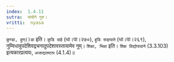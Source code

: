 ```yaml
---
index:  1.4.11
sutra:  संयोगे गुरु।
vritti:  nyasa
---
```


`कुण्डा, हुण्()डा` इति। `कुडि दाहे` (धा।पा।२७०), `हुडि सङ्घाते` (धा।पा।२६९), नुम्विधावुपदेशिवद्वचनादुपदेशावस्तायामेव नुम्। `शिक्षा, भिक्षा` इति। `शिक्ष विद्योपादाने` (3.3.103) इत्यकारप्रत्ययः, `अजाद्यतष्टाप` (4.1.4)॥
